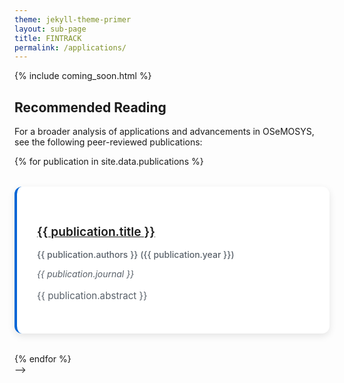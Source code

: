 ```yaml
---
theme: jekyll-theme-primer
layout: sub-page
title: FINTRACK
permalink: /applications/
---
```


{% include coming_soon.html %}


<!-- <section class="bg-gray-light container-lg p-responsive py-4 py-md-6 my-lg-6 fade-in-center">
  <div class="text-center fade-in-center">
    <h2 class="alt-h2 mb-4">FFRM Applications</h2>
  </div>

  <div class="applications-content text-left">
    <p class="lead mb-4">FFRM is a useful tool for assessing the stranded cost implications that may arise as a country decarbonizes its electricity sector. The model was originally developed by the World Bank to assess stranded cost under various defined scenarios, with its most recent application in exploring the stranded cost implications of decarbonizing India and the Philippines power sector. </p>

    <!--
     <div class="applications-grid">
      <div class="application-category">
        <h3 class="category-title">Governments</h3>
        <ul class="application-list">
          <li><a href="https://energypedia.info/wiki/LTEM_-_Energy_Department_of_the_Cyprus_Institute">National Energy and Climate Plan in Cyprus</a></li>
        </ul>  
      </div>

      <div class="application-category">
        <h3 class="category-title">Industry and Think Tanks</h3>
        <ul class="application-list">
          <li><a href="https://www.globalccsinstitute.com/wp-content/uploads/2021/10/genzo1123.pdf">Global CCS Institute</a></li>
        </ul>
      </div>

      <div class="application-category">
        <h3 class="category-title">Academia</h3>
        <ul class="application-list">
          <li><a href="https://kth.diva-portal.org/smash/get/diva2:1576316/FULLTEXT01.pdf">Politecnico di Milano – 
        </ul>
      </div>
    </div>
  </div>
</section>

 <section class="container-lg p-responsive py-4 py-md-6 my-lg-6">
  <div class="text-center mb-5">
    <h2 class="alt-h2">Specialist versions of the tool</h2>
  </div>

  <div class="slider-wrapper my-5">
    <div class="arrow arrow-left" onclick="slideTextPrev()">‹</div>

    <div class="slider-container">
      <div class="slider" id="textSlider">
        <div class="slide-card">
          <h3>OSeMOSYS Global</h3>
          <p><a href="https://osemosys-global.readthedocs.io/en/latest/" target="_blank">Open-source global electricity model</a></p>
        </div>

        <div class="slide-card">
          <h3>GENESYS-MOD</h3>
          <p><a href="https://git.tu-berlin.de/genesysmod/genesys-mod-public" target="_blank">Modular European decarbonisation model</a></p>
        </div>

        <div class="slide-card">
          <h3>TEMBA</h3>
          <p><a href="https://zenodo.org/records/3521841" target="_blank">The African electricity model base</a></p>
        </div>

        <div class="slide-card">
          <h3>OSeMBE</h3>
          <p><a href="https://github.com/HauHe/OSeMBE" target="_blank">Open Source energy Model – Base for Europe</a></p>
        </div>

        <div class="slide-card">
          <h3>SAMBA</h3>
          <p><a href="http://www.osemosys.org/samba.html" target="_blank">Southern African Model Base for Analysis</a></p>
        </div>
      </div>
    </div>

    <div class="arrow arrow-right" onclick="slideTextNext()">›</div>
  </div>

  <div class="slider-dots text-center mt-3" id="sliderDots"></div>
</section>
-->
<!-->
<section class="container-lg p-responsive py-4 py-md-6 my-lg-6">
  <div class="recommended-reading">
    <h2 class="alt-h2 text-center mb-4">Recommended Reading</h2>
    <p class="text-center mb-5">For a broader analysis of applications and advancements in OSeMOSYS, see the following peer-reviewed publications:</p>

    <div class="publications-list">
      {% for publication in site.data.publications %}
      <div class="publication-item mb-4 p-4 border border-gray-200 rounded">
        <h4 class="publication-title mb-2">
          <a href="{{ publication.url }}" target="_blank" class="text-decoration-none">
            {{ publication.title }}
          </a>
        </h4>
        <p class="publication-authors text-muted mb-2">
          {{ publication.authors }} ({{ publication.year }})
        </p>
        <p class="publication-journal mb-2">
          <em>{{ publication.journal }}</em>
        </p>
        <p class="publication-abstract text-justify">
          {{ publication.abstract }}
        </p>
      </div>
      {% endfor %}
    </div>

  </div>
  
</section>

<style>
/* Enhanced Applications Page Styling */
.applications-content {
  max-width: 1200px;
  margin: 0 auto;
}

.applications-grid {
  display: grid;
  grid-template-columns: repeat(auto-fit, minmax(300px, 1fr));
  gap: 2rem;
  margin-top: 2rem;
}

.application-category {
  background: white;
  padding: 2rem;
  border-radius: 12px;
  box-shadow: 0 4px 12px rgba(0, 0, 0, 0.1);
  transition: all 0.3s ease;
}

.application-category:hover {
  transform: translateY(-4px);
  box-shadow: 0 8px 25px rgba(0, 0, 0, 0.15);
}

.category-title {
  color: #0366d6;
  font-size: 1.3rem;
  font-weight: 600;
  margin-bottom: 1rem;
  padding-bottom: 0.5rem;
  border-bottom: 2px solid #e1e4e8;
}

.application-list {
  list-style: none;
  padding: 0;
  margin: 0;
}

.application-list li {
  margin-bottom: 0.8rem;
  padding-left: 1.5rem;
  position: relative;
}

.application-list li::before {
  content: "→";
  position: absolute;
  left: 0;
  color: #0366d6;
  font-weight: bold;
}

.application-list a {
  color: #24292e;
  text-decoration: none;
  transition: color 0.3s ease;
  line-height: 1.5;
}

.application-list a:hover {
  color: #0366d6;
  text-decoration: underline;
}

/* Enhanced Slider Styling */
.slider-wrapper {
  position: relative;
  max-width: 800px;
  margin: 0 auto;
  display: flex;
  align-items: center;
}

.slider-container {
  overflow: hidden;
  width: 100%;
  border-radius: 12px;
  box-shadow: 0 4px 12px rgba(0, 0, 0, 0.1);
}

.slider {
  display: flex;
  transition: transform 0.6s ease-in-out;
}

.slide-card {
  min-width: 100%;
  padding: 2.5rem;
  background: linear-gradient(135deg, #f8f9fa 0%, #e9ecef 100%);
  border-left: 5px solid #0366d6;
  text-align: center;
  transition: all 0.3s ease;
}

.slide-card:hover {
  background: linear-gradient(135deg, #ffffff 0%, #f8f9fa 100%);
  transform: scale(1.02);
}

.slide-card h3 {
  margin-bottom: 1rem;
  color: #24292e;
  font-size: 1.5rem;
  font-weight: 600;
}

.slide-card a {
  color: #0366d6;
  text-decoration: none;
  font-weight: 500;
  font-size: 1.1rem;
  transition: all 0.3s ease;
}

.slide-card a:hover {
  color: #0056b3;
  text-decoration: underline;
}

.arrow {
  font-size: 2.5rem;
  cursor: pointer;
  user-select: none;
  padding: 0.5rem 1rem;
  color: #0366d6;
  background: rgba(255, 255, 255, 0.9);
  border-radius: 8px;
  transition: all 0.3s ease;
  box-shadow: 0 2px 8px rgba(0, 0, 0, 0.1);
}

.arrow:hover {
  background: white;
  transform: scale(1.1);
  box-shadow: 0 4px 12px rgba(0, 0, 0, 0.15);
}

.arrow-left {
  position: absolute;
  left: -50px;
}

.arrow-right {
  position: absolute;
  right: -50px;
}

.slider-dots {
  display: flex;
  justify-content: center;
  gap: 12px;
  margin-top: 1.5rem;
}

.slider-dots .dot {
  width: 12px;
  height: 12px;
  background-color: #d1d5da;
  border-radius: 50%;
  cursor: pointer;
  transition: all 0.3s ease;
}

.slider-dots .dot:hover {
  background-color: #0366d6;
  transform: scale(1.2);
}

.slider-dots .dot.active {
  background-color: #0366d6;
  transform: scale(1.2);
}

/* Enhanced Publications Styling */
.recommended-reading {
  max-width: 1000px;
  margin: 0 auto;
}

.publications-list {
  display: flex;
  flex-direction: column;
  gap: 2rem;
}

.publication-item {
  background: white;
  padding: 2rem;
  border-radius: 12px;
  box-shadow: 0 4px 12px rgba(0, 0, 0, 0.1);
  transition: all 0.3s ease;
  border-left: 4px solid #0366d6;
}

.publication-item:hover {
  transform: translateY(-2px);
  box-shadow: 0 8px 25px rgba(0, 0, 0, 0.15);
}

.publication-header {
  margin-bottom: 1rem;
}

.publication-title {
  font-size: 1.2rem;
  font-weight: 600;
  color: #24292e;
  margin-bottom: 0.5rem;
  line-height: 1.4;
}

.publication-authors {
  font-weight: 500;
  color: #586069;
  margin-bottom: 0.3rem;
}

.publication-journal {
  font-style: italic;
  color: #586069;
  margin-bottom: 0.5rem;
}

.publication-link {
  color: #0366d6;
  text-decoration: none;
  font-size: 0.9rem;
  word-break: break-all;
}

.publication-link:hover {
  text-decoration: underline;
}

.publication-abstract {
  color: #586069;
  line-height: 1.6;
  font-size: 0.95rem;
  text-align: justify;
}

/* Responsive Design */
@media (max-width: 768px) {
  .applications-grid {
    grid-template-columns: 1fr;
    gap: 1.5rem;
  }
  
  .application-category {
    padding: 1.5rem;
  }
  
  .arrow-left {
    left: -30px;
  }
  
  .arrow-right {
    right: -30px;
  }
  
  .slide-card {
    padding: 2rem 1.5rem;
  }
  
  .publication-item {
    padding: 1.5rem;
  }
}

@media (max-width: 480px) {
  .arrow {
    font-size: 2rem;
    padding: 0.3rem 0.8rem;
  }
  
  .arrow-left {
    left: -25px;
  }
  
  .arrow-right {
    right: -25px;
  }
}

/* Enhanced fade-in animations */
.fade-in-center {
  opacity: 0;
  transform: translateY(30px);
  animation: fadeInUp 1.2s ease-out forwards;
}

@keyframes fadeInUp {
  to {
    opacity: 1;
    transform: translateY(0);
  }
}
</style>

<script>
// Enhanced Slider Functionality
let slideIndex = 0;
const textSlider = document.getElementById("textSlider");
const textSlides = textSlider.children.length;
const dotsContainer = document.getElementById("sliderDots");

function updateSlider() {
  textSlider.style.transform = `translateX(-${slideIndex * 100}%)`;
  updateDots();
}

function slideTextNext() {
  slideIndex = (slideIndex + 1) % textSlides;
  updateSlider();
}

function slideTextPrev() {
  slideIndex = (slideIndex - 1 + textSlides) % textSlides;
  updateSlider();
}

function createDots() {
  for (let i = 0; i < textSlides; i++) {
    const dot = document.createElement("span");
    dot.classList.add("dot");
    dot.addEventListener("click", () => {
      slideIndex = i;
      updateSlider();
    });
    dotsContainer.appendChild(dot);
  }
}

function updateDots() {
  const dots = document.querySelectorAll(".slider-dots .dot");
  dots.forEach((dot, i) => {
    dot.classList.toggle("active", i === slideIndex);
  });
}

// Auto-slide functionality
let sliderInterval = setInterval(slideTextNext, 5000);

// Pause auto-slide on hover
textSlider.parentElement.addEventListener("mouseenter", () => {
  clearInterval(sliderInterval);
});

textSlider.parentElement.addEventListener("mouseleave", () => {
  sliderInterval = setInterval(slideTextNext, 5000);
});

// Keyboard navigation
document.addEventListener("keydown", (e) => {
  if (e.key === "ArrowLeft") {
    slideTextPrev();
  } else if (e.key === "ArrowRight") {
    slideTextNext();
  }
});

// Initialize
createDots();
updateSlider();
</script>
-->